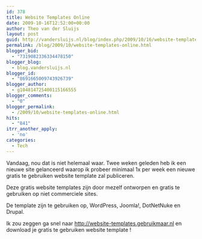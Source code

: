 ```yaml
---
id: 378
title: Website Templates Online
date: 2009-10-16T12:52:00+00:00
author: Theo van der Sluijs
layout: post
guid: http://vandersluijs.nl/blog/index.php/2009/10/16/website-templates-online/
permalink: /blog/2009/10/website-templates-online.html
blogger_bid:
  - "7319082336334478150"
blogger_blog:
  - blog.vandersluijs.nl
blogger_id:
  - "8691665009743926739"
blogger_author:
  - g104814725400115166555
blogger_comments:
  - "0"
blogger_permalink:
  - /2009/10/website-templates-online.html
hits:
  - "841"
itrr_another_apply:
  - 'no'
categories:
  - Tech
---
```

Vandaag, nou dat is niet helemaal waar. Twee weken geleden heb ik een nieuwe site gelanceerd waarop ik probeer minimaal 1x per week een nieuwe gratis te gebruiken website template zal publiceren.

Deze gratis website templates zijn door mezelf ontworpen en gratis te gebruiken op niet commerciele sites.

De template zijn te gebruiken op, WordPress, Joomla!, DotNetNuke en Drupal.

Ik zou zeggen ga snel naar <http://website-templates.gebruikmaar.nl> en download je gratis te gebruiken website template !